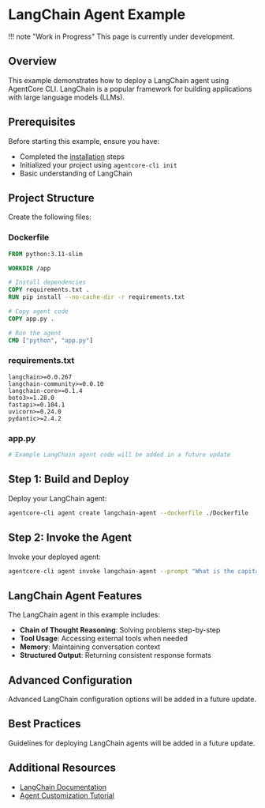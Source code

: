 # LangChain Agent Example

!!! note "Work in Progress"
    This page is currently under development.

## Overview

This example demonstrates how to deploy a LangChain agent using AgentCore CLI. LangChain is a popular framework for building applications with large language models (LLMs).

## Prerequisites

Before starting this example, ensure you have:

- Completed the [installation](../getting-started/installation.md) steps
- Initialized your project using `agentcore-cli init`
- Basic understanding of LangChain

## Project Structure

Create the following files:

### Dockerfile

```dockerfile
FROM python:3.11-slim

WORKDIR /app

# Install dependencies
COPY requirements.txt .
RUN pip install --no-cache-dir -r requirements.txt

# Copy agent code
COPY app.py .

# Run the agent
CMD ["python", "app.py"]
```

### requirements.txt

```text
langchain>=0.0.267
langchain-community>=0.0.10
langchain-core>=0.1.4
boto3>=1.28.0
fastapi>=0.104.1
uvicorn>=0.24.0
pydantic>=2.4.2
```

### app.py

```python
# Example LangChain agent code will be added in a future update
```

## Step 1: Build and Deploy

Deploy your LangChain agent:

```bash
agentcore-cli agent create langchain-agent --dockerfile ./Dockerfile
```

## Step 2: Invoke the Agent

Invoke your deployed agent:

```bash
agentcore-cli agent invoke langchain-agent --prompt "What is the capital of France?"
```

## LangChain Agent Features

The LangChain agent in this example includes:

- **Chain of Thought Reasoning**: Solving problems step-by-step
- **Tool Usage**: Accessing external tools when needed
- **Memory**: Maintaining conversation context
- **Structured Output**: Returning consistent response formats

## Advanced Configuration

Advanced LangChain configuration options will be added in a future update.

## Best Practices

Guidelines for deploying LangChain agents will be added in a future update.

## Additional Resources

- [LangChain Documentation](https://python.langchain.com/docs/get_started/introduction)
- [Agent Customization Tutorial](../tutorials/agent-customization.md)
